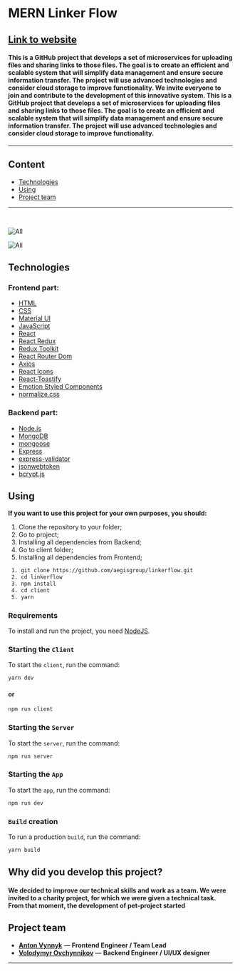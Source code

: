 # **MERN Linker Flow**

## [**<u>Link to website</u>**](https://youtu.be/tCn5hzxJi2o)

#### This is a GitHub project that develops a set of microservices for uploading files and sharing links to those files. The goal is to create an efficient and scalable system that will simplify data management and ensure secure information transfer. The project will use advanced technologies and consider cloud storage to improve functionality. We invite everyone to join and contribute to the development of this innovative system. This is a GitHub project that develops a set of microservices for uploading files and sharing links to those files. The goal is to create an efficient and scalable system that will simplify data management and ensure secure information transfer. The project will use advanced technologies and consider cloud storage to improve functionality.

---

## **Content**

- [Technologies](#technologies)
- [Using](#using)
- [Project team](#project-team)

<hr>

<br>

![All](./readme-images/01.png)

![All](./readme-images/02.png)

## **Technologies**

### Frontend part:

- [HTML](https://html.spec.whatwg.org/multipage/)
- [CSS](https://www.w3.org/Style/CSS/)
- [Material UI](https://mui.com/)
- [JavaScript](https://www.javascript.com/)
- [React](https://react.dev/)
- [React Redux](https://react-redux.js.org/)
- [Redux Toolkit](https://redux-toolkit.js.org/)
- [React Router Dom](https://reactrouter.com/en/main)
- [Axios](https://axios-http.com/)
- [React Icons](https://react-icons.github.io/react-icons)
- [React-Toastify ](https://fkhadra.github.io/react-toastify/installation/)
- [Emotion Styled Components](https://emotion.sh/docs/styled)
- [normalize.css](https://necolas.github.io/normalize.css/)

### Backend part:

- [Node.js](https://nodejs.org/en)
- [MongoDB](https://www.mongodb.com/)
- [mongoose](https://mongoosejs.com/)
- [Express](https://expressjs.com/)
- [express-validator](https://express-validator.github.io/docs/)
- [jsonwebtoken](https://www.npmjs.com/package/jsonwebtoken)
- [bcrypt.js](https://www.npmjs.com/package/bcryptjs)

## **Using**

**If you want to use this project for your own purposes, you should:**

1. Clone the repository to your folder;
2. Go to project;
3. Installing all dependencies from Backend;
4. Go to client folder;
5. Installing all dependencies from Frontend;

```sh
 1. git clone https://github.com/aegisgroup/linkerflow.git
 2. cd linkerflow
 3. npm install
 4. cd client
 5. yarn
```

### Requirements

To install and run the project, you need [NodeJS](https://nodejs.org/).

### Starting the `Client`

To start the `client`, run the command:

```sh
yarn dev
```

#### or

```sh
npm run client
```

### Starting the `Server`

To start the `server`, run the command:

```sh
npm run server
```

### Starting the `App`

To start the `app`, run the command:

```sh
npm run dev
```

### `Build` creation

To run a production `build`, run the command:

```sh
yarn build
```

## **Why did you develop this project?**

#### We decided to improve our technical skills and work as a team. We were invited to a charity project, for which we were given a technical task. From that moment, the development of pet-project started

## **Project team**

- [**Anton Vynnyk**](https://www.linkedin.com/in/vynnykpff/) — **Frontend Engineer / Team Lead**
- [**Volodymyr Ovchynnikov**](https://www.linkedin.com/in/p4r4user/) — **Backend Engineer / UI/UX
  designer**

<hr>
